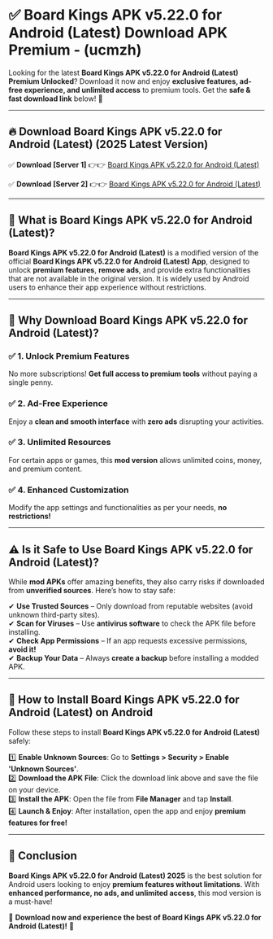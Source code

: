 
# ✅ Board Kings APK v5.22.0 for Android (Latest) Download APK Premium -  (ucmzh) 

Looking for the latest **Board Kings APK v5.22.0 for Android (Latest) Premium Unlocked**? Download it now and enjoy **exclusive features, ad-free experience, and unlimited access** to premium tools. Get the **safe & fast download link** below! 🚀

---

## 🔥 Download Board Kings APK v5.22.0 for Android (Latest) (2025 Latest Version)

✅ **Download [Server 1]** 👉👉 [Board Kings APK v5.22.0 for Android (Latest) ](https://apkcomod.com?title=Board_Kings_APK_v5.22.0_for_Android_(Latest))  

✅ **Download [Server 2]** 👉👉 [Board Kings APK v5.22.0 for Android (Latest) ](https://apkcomod.com?title=Board_Kings_APK_v5.22.0_for_Android_(Latest))  


---

## 📌 What is Board Kings APK v5.22.0 for Android (Latest)?

**Board Kings APK v5.22.0 for Android (Latest)** is a modified version of the official **Board Kings APK v5.22.0 for Android (Latest) App**, designed to unlock **premium features**, **remove ads**, and provide extra functionalities that are not available in the original version. It is widely used by Android users to enhance their app experience without restrictions.

---

## 🌟 Why Download Board Kings APK v5.22.0 for Android (Latest)?

### ✅ 1. Unlock Premium Features
No more subscriptions! **Get full access to premium tools** without paying a single penny.

### ✅ 2. Ad-Free Experience
Enjoy a **clean and smooth interface** with **zero ads** disrupting your activities.

### ✅ 3. Unlimited Resources
For certain apps or games, this **mod version** allows unlimited coins, money, and premium content.

### ✅ 4. Enhanced Customization
Modify the app settings and functionalities as per your needs, **no restrictions!**

---

## ⚠️ Is it Safe to Use Board Kings APK v5.22.0 for Android (Latest)?

While **mod APKs** offer amazing benefits, they also carry risks if downloaded from **unverified sources**. Here’s how to stay safe:

✔ **Use Trusted Sources** – Only download from reputable websites (avoid unknown third-party sites).  
✔ **Scan for Viruses** – Use **antivirus software** to check the APK file before installing.  
✔ **Check App Permissions** – If an app requests excessive permissions, **avoid it!**  
✔ **Backup Your Data** – Always **create a backup** before installing a modded APK.

---

## 📲 How to Install Board Kings APK v5.22.0 for Android (Latest) on Android

Follow these steps to install **Board Kings APK v5.22.0 for Android (Latest)** safely:

1️⃣ **Enable Unknown Sources**: Go to **Settings > Security > Enable 'Unknown Sources'**.  
2️⃣ **Download the APK File**: Click the download link above and save the file on your device.  
3️⃣ **Install the APK**: Open the file from **File Manager** and tap **Install**.  
4️⃣ **Launch & Enjoy**: After installation, open the app and enjoy **premium features for free!**

---

## 🚀 Conclusion

**Board Kings APK v5.22.0 for Android (Latest) 2025** is the best solution for Android users looking to enjoy **premium features without limitations**. With **enhanced performance, no ads, and unlimited access**, this mod version is a must-have!

🔻 **Download now and experience the best of Board Kings APK v5.22.0 for Android (Latest)!** 🔻

